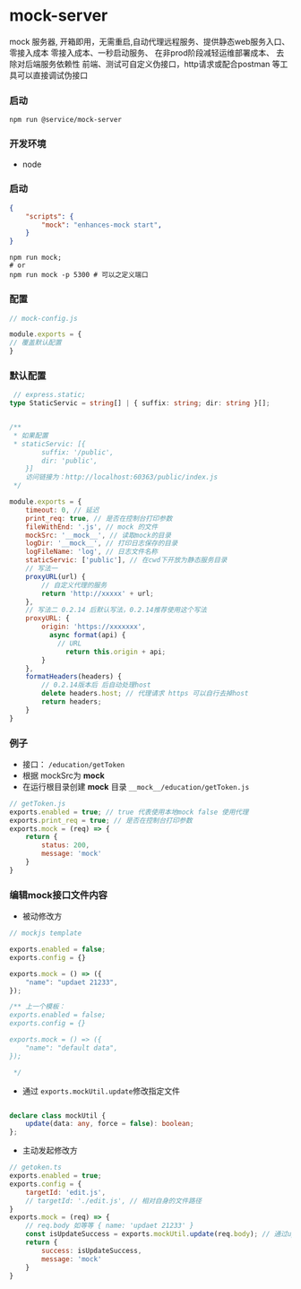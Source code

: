 # mock-server
mock 服务器, 开箱即用，无需重启,自动代理远程服务、提供静态web服务入口、零接入成本
零接入成本、一秒启动服务、
在非prod阶段减轻运维部署成本、
去除对后端服务依赖性
前端、测试可自定义伪接口，http请求或配合postman 等工具可以直接调试伪接口

### 启动
```shell
npm run @service/mock-server
```
### 开发环境
-  node

### 启动
```json
{
    "scripts": {
        "mock": "enhances-mock start",
    }
}
```
```shell
npm run mock;
# or
npm run mock -p 5300 # 可以之定义端口
```

### 配置

```js
// mock-config.js

module.exports = {
// 覆盖默认配置
}

```

### 默认配置
```ts
 // express.static;
type StaticServic = string[] | { suffix: string; dir: string }[];
```
```js

/**
 * 如果配置
 * staticServic: [{
        suffix: '/public',
        dir: 'public',
    }]
    访问链接为：http://localhost:60363/public/index.js
 */

module.exports = {
    timeout: 0, // 延迟
    print_req: true, // 是否在控制台打印参数
    fileWithEnd: '.js', // mock 的文件
    mockSrc: '__mock__', // 读取mock的目录
    logDir: '__mock__', // 打印日志保存的目录
    logFileName: 'log', // 日志文件名称
    staticServic: ['public'], // 在cwd下开放为静态服务目录
    // 写法一
    proxyURL(url) {
        // 自定义代理的服务
        return 'http://xxxxx' + url;
    },
    // 写法二 0.2.14 后默认写法，0.2.14推荐使用这个写法
    proxyURL: {
        origin: 'https://xxxxxxx',
          async format(api) {
            // URL 
              return this.origin + api;
        }
    },
    formatHeaders(headers) {
        // 0.2.14版本后 后自动处理host
        delete headers.host; // 代理请求 https 可以自行去掉host
        return headers;
    }
}
```

### 例子
- 接口： `/education/getToken`
- 根据 mockSrc为 __mock__
- 在运行根目录创建 __mock__ 目录 `__mock__/education/getToken.js`
```js
// getToken.js
exports.enabled = true; // true 代表使用本地mock false 使用代理
exports.print_req = true; // 是否在控制台打印参数
exports.mock = (req) => {
    return {
        status: 200,
        message: 'mock'
    }
}
```

### 编辑mock接口文件内容

- 被动修改方
```js
// mockjs template

exports.enabled = false;
exports.config = {}

exports.mock = () => ({
    "name": "updaet 21233",
}); 

/** 上一个模板：
exports.enabled = false;
exports.config = {}

exports.mock = () => ({
    "name": "default data",
}); 

 */
```

- 通过 `exports.mockUtil.update`修改指定文件
```ts

declare class mockUtil {
    update(data: any, force = false): boolean;
};
```

- 主动发起修改方
```js
// getoken.ts
exports.enabled = true;
exports.config = {
    targetId: 'edit.js', 
    // targetId: './edit.js', // 相对自身的文件路径
}
exports.mock = (req) => {
    // req.body 如等等 { name: 'updaet 21233' }
    const isUpdateSuccess = exports.mockUtil.update(req.body); // 通过update 函数修改改文件名称为{targetId 的mock函数中内容}
    return {
        success: isUpdateSuccess,
        message: 'mock'
    }
}
```